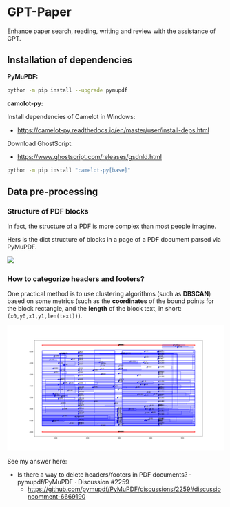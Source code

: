 # GPT-Paper

Enhance paper search, reading, writing and review with the assistance of GPT.

## Installation of dependencies

**PyMuPDF:**

```sh
python -m pip install --upgrade pymupdf
```

**camolot-py:**

Install dependencies of Camelot in Windows:
  * https://camelot-py.readthedocs.io/en/master/user/install-deps.html

Download GhostScript:
* https://www.ghostscript.com/releases/gsdnld.html


```sh
python -m pip install "camelot-py[base]"
```

## Data pre-processing

### Structure of PDF blocks

In fact, the structure of a PDF is more complex than most people imagine.

Hers is the dict structure of blocks in a page of a PDF document parsed via PyMuPDF.

![](https://pymupdf.readthedocs.io/en/latest/_images/img-textpage.png)


### How to categorize headers and footers?

One practical method is to use clustering algorithms (such as **DBSCAN**) based on some metrics (such as the **coordinates** of the bound points for the block rectangle, and the **length** of the block text, in short: `(x0,y0,x1,y1,len(text))`).

![](./examples/headers-categorize-1.png)

See my answer here:

* Is there a way to delete headers/footers in PDF documents? · pymupdf/PyMuPDF · Discussion #2259
  * https://github.com/pymupdf/PyMuPDF/discussions/2259#discussioncomment-6669190